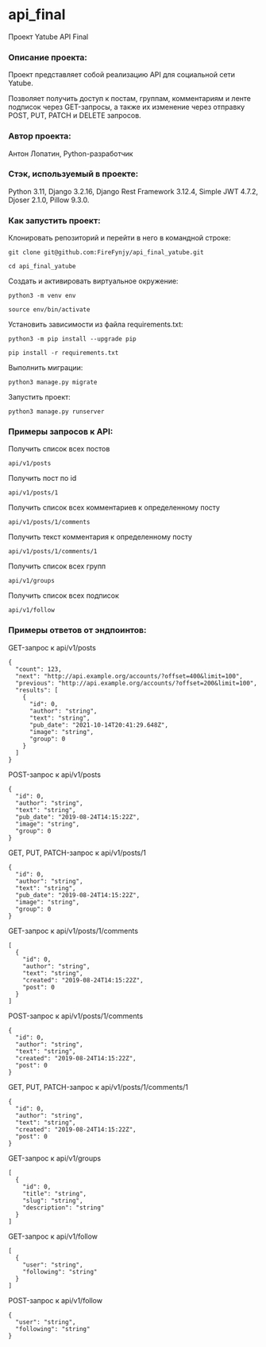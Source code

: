 # api_final
Проект Yatube API Final

### Описание проекта:

Проект представляет собой реализацию API для социальной сети Yatube.

Позволяет получить доступ к постам, группам, комментариям и ленте подписок
через GET-запросы, а также их изменение через отправку POST, PUT, PATCH и DELETE запросов.

### Автор проекта:

Антон Лопатин, Python-разработчик

### Стэк, используемый в проекте:

Python 3.11, Django 3.2.16, Django Rest Framework 3.12.4, Simple JWT 4.7.2, Djoser 2.1.0, Pillow 9.3.0.

### Как запустить проект:

Клонировать репозиторий и перейти в него в командной строке:

```
git clone git@github.com:FireFynjy/api_final_yatube.git
```

```
cd api_final_yatube
```

Cоздать и активировать виртуальное окружение:

```
python3 -m venv env
```

```
source env/bin/activate
```

Установить зависимости из файла requirements.txt:

```
python3 -m pip install --upgrade pip
```

```
pip install -r requirements.txt
```

Выполнить миграции:

```
python3 manage.py migrate
```

Запустить проект:

```
python3 manage.py runserver
```

### Примеры запросов к API:

Получить список всех постов

```
api/v1/posts
```

Получить пост по id

```
api/v1/posts/1
```

Получить список всех комментариев к определенному посту

```
api/v1/posts/1/comments
```

Получить текст комментария к определенному посту

```
api/v1/posts/1/comments/1
```

Получить список всех групп

```
api/v1/groups
```

Получить список всех подписок

```
api/v1/follow
```

### Примеры ответов от эндпоинтов:

GET-запрос к api/v1/posts

```
{
  "count": 123,
  "next": "http://api.example.org/accounts/?offset=400&limit=100",
  "previous": "http://api.example.org/accounts/?offset=200&limit=100",
  "results": [
    {
      "id": 0,
      "author": "string",
      "text": "string",
      "pub_date": "2021-10-14T20:41:29.648Z",
      "image": "string",
      "group": 0
    }
  ]
}
```

POST-запрос к api/v1/posts

```
{
  "id": 0,
  "author": "string",
  "text": "string",
  "pub_date": "2019-08-24T14:15:22Z",
  "image": "string",
  "group": 0
}
```

GET, PUT, PATCH-запрос к api/v1/posts/1

```
{
  "id": 0,
  "author": "string",
  "text": "string",
  "pub_date": "2019-08-24T14:15:22Z",
  "image": "string",
  "group": 0
}
```



GET-запрос к api/v1/posts/1/comments

```
[
  {
    "id": 0,
    "author": "string",
    "text": "string",
    "created": "2019-08-24T14:15:22Z",
    "post": 0
  }
]
```

POST-запрос к api/v1/posts/1/comments

```
{
  "id": 0,
  "author": "string",
  "text": "string",
  "created": "2019-08-24T14:15:22Z",
  "post": 0
}
```

GET, PUT, PATCH-запрос к api/v1/posts/1/comments/1

```
{
  "id": 0,
  "author": "string",
  "text": "string",
  "created": "2019-08-24T14:15:22Z",
  "post": 0
}
```



GET-запрос к api/v1/groups

```
[
  {
    "id": 0,
    "title": "string",
    "slug": "string",
    "description": "string"
  }
]
```



GET-запрос к api/v1/follow

```
[
  {
    "user": "string",
    "following": "string"
  }
]
```

POST-запрос к api/v1/follow

```
{
  "user": "string",
  "following": "string"
}
```